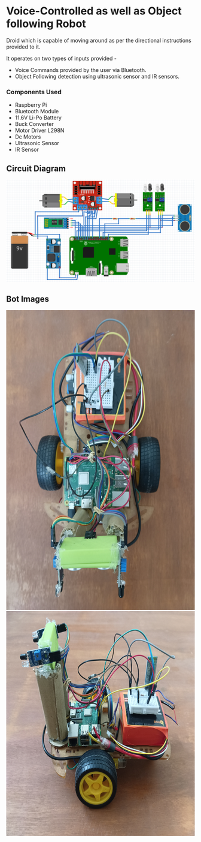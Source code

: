 # Voice-Controlled as well as Object following Robot
Droid which is capable of moving around as per the directional instructions provided to it.

It operates on two types of inputs provided -
- Voice Commands provided by the user via Bluetooth.
- Object Following detection using ultrasonic sensor and IR sensors.

### Components Used
- Raspberry Pi
- Bluetooth Module 
- 11.6V Li-Po Battery
- Buck Converter
- Motor Driver L298N
- Dc Motors
- Ultrasonic Sensor
- IR Sensor

## Circuit Diagram
<img src="Circuit_Diagram.png">

## Bot Images
<img src="Bot_image2.jpg" height=800 width=600><img src="Bot_image3.jpg" height=600 width=800>

## 